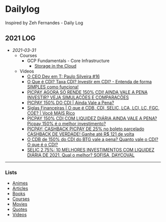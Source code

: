 # Dailylog

Inspired by Zeh Fernandes - Daily Log

## 2021 LOG

- *2021-03-31*
    - Courses
      - GCP Fundamentals - Core Infrastructure
        - [Storage in the Cloud](https://app.pluralsight.com/course-player?clipId=4be08be0-8cc5-472c-a8bd-e01c4b7c386b)
    - Vídeos
      - [O CEO Dev em T: Paulo Silveira #16](https://www.youtube.com/watch?v=mvOYPGTHMUU)
      - [O Que é CDI? Taxa CDI? Investir em CDI? - Entenda de forma SIMPLES como funciona!](https://www.youtube.com/watch?v=KuoeirjSEUg)
      - [PICPAY AGORA SÓ RENDE 150% CDI! AINDA VALE A PENA INVESTIR? VEJA SIMULAÇÕES E COMPARAÇÕES](https://www.youtube.com/watch?v=65S63HKElc8)
      - [PICPAY 150% DO CDI | Ainda Vale a Pena?](https://www.youtube.com/watch?v=G0cdUb-Iys4)
      - [Siglas Financeiras | O que é CDB, CDI, SELIC, LCA, LCI, LC, FGC, COE? | Você MAIS Rico](https://www.youtube.com/watch?v=YFtVqRts-Ic)
      - [PICPAY 150% CDI COM LIQUIDEZ DIÁRIA AINDA VALE A PENA? Picpay 150% é o melhor investimento?](https://www.youtube.com/watch?v=H7rM6qhQG2g)
      - [PICPAY: CASHBACK PICPAY DE 25% no boleto parcelado CASHBACK DE VERDADE! Ganhe até R$ 121 de volta](https://www.youtube.com/watch?v=4Iz2sDBbHyg)
      - [O CDB de 150% do CDI do BTG vale a pena? Quanto vale o CDI? O que é o CDI?](https://www.youtube.com/watch?v=mg7RPEF_CTg)
      - [SELIC 2,75%: 10 MELHORES INVESTIMENTOS COM LIQUIDEZ DIÁRIA DE 2021. Qual o melhor? SOFISA, DAYCOVAL](https://www.youtube.com/watch?v=wE-KVhJG1Sg)


---
### Lists

- [Animes](2021/lists/animes.md)
- [Articles](2021/lists/articles.md)
- [Books](2021/lists/books.md)
- [Courses](2021/lists/courses.md)
- [Movies](2021/lists/movies.md)
- [Quotes](2021/lists/quotes.md)
- [Videos](2021/lists/videos.md)
